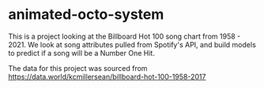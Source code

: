 # animated-octo-system

This is a project looking at the Billboard Hot 100 song chart from 1958 - 2021. We look at song attributes pulled from Spotify's API, and build models to predict if a song will be a Number One Hit.

The data for this project was sourced from https://data.world/kcmillersean/billboard-hot-100-1958-2017
